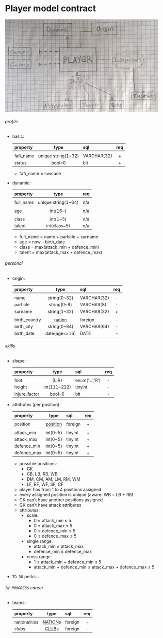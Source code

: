 
# Player model contract

![scheme](https://github.com/spielmangames/fafi/blob/master/doc/contract/player_model.jpg)


###### profile

- basic:

  | property      | type                                    | sql           | req |
  |---------------|:---------------------------------------:|---------------|:---:|
  |               |                                         |               |     |
  | fafi_name     | unique string(1~32)                     | VARCHAR(32)   |  +  |
  | status        | bool=0                                  | bit           |  +  |

  - fafi_name = lowcase

- dynamic:

  | property      | type                                    | req |
  |---------------|:---------------------------------------:|:---:|
  |               |                                         |     |
  | full_name     | unique string(1~64)                     | n/a |
  |               |                                         |     |
  | age           | int(16~)                                | n/a |
  |               |                                         |     |
  | class         | int(1~5)                                | n/a |
  | talent        | int(class~5)                            | n/a |

  - full_name = name + particle + surname
  - age = now - birth_date
  - class = max(attack_min + defence_min)
  - talent = max(attack_max + defence_max)


###### personal

- origin:

  | property      | type                                    | sql           | req |
  |---------------|:---------------------------------------:|---------------|:---:|
  |               |                                         |               |     |
  | name          | string(0~32)                            | VARCHAR(32)   |  -  |
  | particle      | string(0~8)                             | VARCHAR(8)    |  -  |
  | surname       | string(1~32)                            | VARCHAR(32)   |  +  |
  |               |                                         |               |     |
  | birth_country | [nation](./models.MD/#nation-model)     | foreign       |  -  |
  | birth_city    | string(0~64)                            | VARCHAR(64)   |  -  |
  | birth_date    | date(age<=16)                           | DATE          |  -  |


###### skills

- shape:

  | property      | type                                    | sql           | req |
  |---------------|:---------------------------------------:|---------------|:---:|
  |               |                                         |               |     |
  | foot          | {L;R}                                   | enum('L','R') |  -  |
  | height        | int(111~222)                            | tinyint       |  -  |
  | injure_factor | bool=0                                  | bit           |  -  |

- attributes (per position):

  | property      | type                                    | sql           | req |
  |---------------|:---------------------------------------:|---------------|:---:|
  |               |                                         |               |     |
  | position      | [position](./models.MD/#positions)      | foreign       |  +  |
  |               |                                         |               |     |
  | attack_min    | int(0~5)                                | tinyint       |  +  |
  | attack_max    | int(0~5)                                | tinyint       |  +  |
  | defence_min   | int(0~5)                                | tinyint       |  +  |
  | defence_max   | int(0~5)                                | tinyint       |  +  |

  - possible positions:
    - GK
    - CB, LB, RB, WB
    - DM, CM, AM, LM, RM, WM
    - LF, RF, WF, SF, CF
  - player has from 1 to 4 positions assigned
  - every assigned position is unique (aware: WB = LB + RB)
  - GK can't have another positions assigned
  - GK can't have attack attributes
  - attributes:
    - scale:
      - 0 ≤ attack_min ≤ 5
      - 0 ≤ attack_max ≤ 5
      - 0 ≤ defence_min ≤ 5
      - 0 ≤ defence_max ≤ 5
    - single range:
      - attack_min ≤ attack_max
      - defence_min ≤ defence_max
    - cross range:
      - 1 ≤ attack_min + defence_min ≤ 5
      - attack_min + defence_min ≤ attack_max + defence_max ≤ 5

- `TO_DO` perks: ...


###### `IN_PROGRESS` career

- teams:

  | property      | type                                    | sql           | req |
  |---------------|:---------------------------------------:|---------------|:---:|
  |               |                                         |               |     |
  | nationalities | [NATION](./models.MD/#nation-model)s    | foreign       |  -  |
  | clubs         | [CLUB](./models.MD/#club-model)s        | foreign       |  -  |
